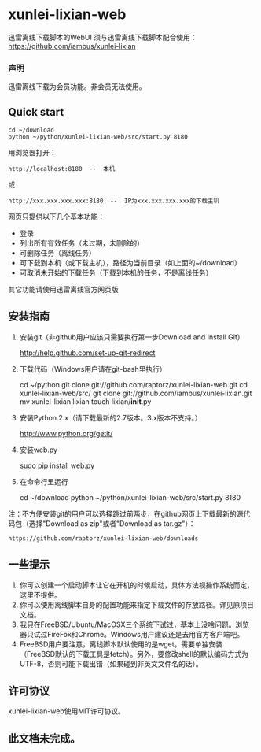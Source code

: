 xunlei-lixian-web
=================

迅雷离线下载脚本的WebUI
须与迅雷离线下载脚本配合使用： https://github.com/iambus/xunlei-lixian

### 声明
迅雷离线下载为会员功能。非会员无法使用。

Quick start
-----------

    cd ~/download
    python ~/python/xunlei-lixian-web/src/start.py 8180

用浏览器打开：

    http://localhost:8180  --  本机

或

    http://xxx.xxx.xxx.xxx:8180  --  IP为xxx.xxx.xxx.xxx的下载主机

网页只提供以下几个基本功能：

* 登录
* 列出所有有效任务（未过期，未删除的）
* 可删除任务（离线任务）
* 可下载到本机（或下载主机），路径为当前目录（如上面的~/download）
* 可取消未开始的下载任务（下载到本机的任务，不是离线任务）

其它功能请使用迅雷离线官方网页版

安装指南
--------

1. 安装git（非github用户应该只需要执行第一步Download and Install Git）

    http://help.github.com/set-up-git-redirect

2. 下载代码（Windows用户请在git-bash里执行）

    cd ~/python
    git clone git://github.com/raptorz/xunlei-lixian-web.git
    cd xunlei-lixian-web/src/
    git clone git://github.com/iambus/xunlei-lixian.git
    mv xunlei-lixian lixian
    touch lixian/__init__.py

3. 安装Python 2.x（请下载最新的2.7版本。3.x版本不支持。）

    http://www.python.org/getit/

4. 安装web.py

    sudo pip install web.py

5. 在命令行里运行

    cd ~/download
    python ~/python/xunlei-lixian-web/src/start.py 8180

注：不方便安装git的用户可以选择跳过前两步，在github网页上下载最新的源代码包（选择"Download as zip"或者"Download as tar.gz"）：

    https://github.com/raptorz/xunlei-lixian-web/downloads


一些提示
--------

1. 你可以创建一个启动脚本让它在开机的时候启动，具体方法视操作系统而定，这里不提供。
1. 你可以使用离线脚本自身的配置功能来指定下载文件的存放路径。详见原项目文档。
1. 我只在FreeBSD/Ubuntu/MacOSX三个系统下试过，基本上没啥问题。浏览器只试过FireFox和Chrome。Windows用户建议还是去用官方客户端吧。
1. FreeBSD用户要注意，离线脚本默认使用的是wget，需要单独安装（FreeBSD默认的下载工具是fetch）。另外，要修改shell的默认编码方式为UTF-8，否则可能下载出错（如果碰到非英文文件名的话）。


许可协议
--------

xunlei-lixian-web使用MIT许可协议。

此文档未完成。
--------------

